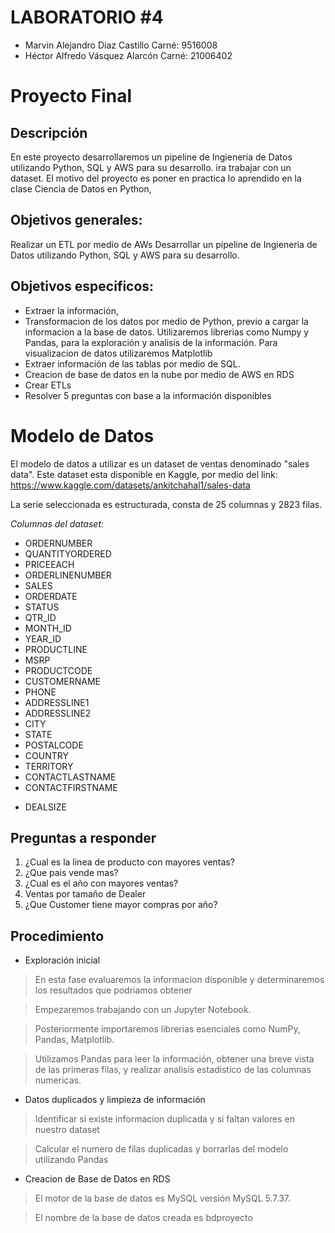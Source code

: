 # LABORATORIO #4

+ Marvin Alejandro Diaz Castillo
Carné: 9516008
+ Héctor Alfredo Vásquez Alarcón
Carné: 21006402


# Proyecto Final

## Descripción


En este proyecto desarrollaremos un pipeline de Ingieneria de Datos utilizando Python, SQL y AWS para su desarrollo. ira trabajar con un dataset. El motivo del proyecto es poner en practica lo aprendido en la clase Ciencia de Datos en Python, 

## Objetivos generales:
Realizar un ETL por medio de AWs
Desarrollar un pipeline de Ingieneria de Datos utilizando Python, SQL y AWS para su desarrollo.


## Objetivos especificos:
* Extraer la información, 
* Transformacion de los datos por medio de Python, previo a cargar la informacion a la base de datos.  Utilizaremos librerias como Numpy y Pandas, para la exploración y analisis de la información. Para visualizacion de datos utilizaremos Matplotlib
* Extraer información de las tablas  por medio de SQL. 
* Creacion de base de datos en la nube por medio de AWS en RDS
* Crear ETLs
* Resolver 5 preguntas con base a la información disponibles

# Modelo de Datos
El modelo de datos a utilizar es un dataset de ventas denominado "sales data". Este dataset esta disponible en Kaggle, por medio del link: https://www.kaggle.com/datasets/ankitchahal1/sales-data

La serie seleccionada es estructurada, consta de 25 columnas y 2823 filas.

*Columnas del dataset:*
- ORDERNUMBER
- QUANTITYORDERED
- PRICEEACH
- ORDERLINENUMBER
- SALES
- ORDERDATE
- STATUS
- QTR_ID
- MONTH_ID
- YEAR_ID
- PRODUCTLINE
- MSRP
- PRODUCTCODE
- CUSTOMERNAME
- PHONE
- ADDRESSLINE1
- ADDRESSLINE2
- CITY
- STATE
- POSTALCODE
- COUNTRY
- TERRITORY
- CONTACTLASTNAME
- CONTACTFIRSTNAME
+ DEALSIZE


## Preguntas a responder
1.	¿Cual es la linea de producto con mayores ventas?
2.	¿Que pais vende mas?
3.	¿Cual es el año con mayores ventas?
4.	Ventas por tamaño de Dealer
5.	¿Que Customer tiene mayor compras por año?

## Procedimiento

- Exploración inicial
> En esta fase evaluaremos la informacion disponible y determinaremos los resultados que podriamos obtener

> Empezaremos trabajando con un Jupyter Notebook.

> Posteriormente importaremos librerias esenciales como NumPy, Pandas, Matplotlib.

> Utilizamos Pandas para leer la información, obtener una breve vista de las primeras filas, y realizar analisis estadistico de las columnas numericas.


- Datos duplicados y limpieza de información
> Identificar si existe informacion duplicada y si faltan valores en nuestro dataset

> Calcular el numero de filas duplicadas y borrarlas del modelo utilizando Pandas

- Creacion de Base de Datos en RDS
> El motor de la base de datos es MySQL versión MySQL 5.7.37. 

> El nombre de la base de datos creada es bdproyecto


